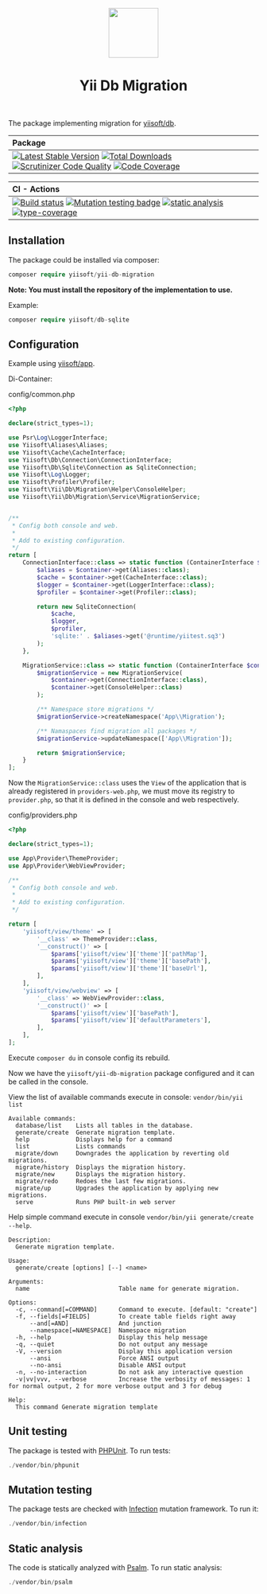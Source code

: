 <p align="center">
    <a href="https://github.com/yiisoft" target="_blank">
        <img src="https://github.com/yiisoft.png" height="100px">
    </a>
    <h1 align="center">Yii Db Migration</h1>
    <br>
</p>

The package implementing migration for [yiisoft/db](https://github.com/yiisoft/db).

| Package     |
|:------------|
|[![Latest Stable Version](https://poser.pugx.org/yiisoft/yii-db-migration/v/stable.png)](https://packagist.org/packages/yiisoft/yii-db-migration) [![Total Downloads](https://poser.pugx.org/yiisoft/yii-db-migration/downloads.png)](https://packagist.org/packages/yiisoft/yii-db-migration) [![Scrutinizer Code Quality](https://scrutinizer-ci.com/g/yiisoft/yii-db-migration/badges/quality-score.png?b=master)](https://scrutinizer-ci.com/g/yiisoft/yii-db-migration/?branch=master) [![Code Coverage](https://scrutinizer-ci.com/g/yiisoft/yii-db-migration/badges/coverage.png?b=master)](https://scrutinizer-ci.com/g/yiisoft/yii-db-migration/?branch=master)|

| CI - Actions|
|:------------|
|[![Build status](https://github.com/yiisoft/yii-db-migration/workflows/build/badge.svg)](https://github.com/yiisoft/yii-db-migration/actions?query=workflow%3Abuild)  [![Mutation testing badge](https://img.shields.io/endpoint?style=flat&url=https%3A%2F%2Fbadge-api.stryker-mutator.io%2Fgithub.com%2Fyiisoft%2Fyii-db-migration%2Fmaster)](https://dashboard.stryker-mutator.io/reports/github.com/yiisoft/yii-db-migration/master) [![static analysis](https://github.com/yiisoft/yii-db-migration/workflows/static%20analysis/badge.svg)](https://github.com/yiisoft/yii-db-migration/actions?query=workflow%3A%22static+analysis%22)  [![type-coverage](https://shepherd.dev/github/yiisoft/yii-db-migration/coverage.svg)](https://shepherd.dev/github/yiisoft/yii-db-migration)|

## Installation

The package could be installed via composer:

```php
composer require yiisoft/yii-db-migration
```

**Note: You must install the repository of the implementation to use.**

Example:

```php
composer require yiisoft/db-sqlite
```

## Configuration

Example using [yiisoft/app](https://github.com/yiisoft/app).

Di-Container:

config/common.php
```php
<?php

declare(strict_types=1);

use Psr\Log\LoggerInterface;
use Yiisoft\Aliases\Aliases;
use Yiisoft\Cache\CacheInterface;
use Yiisoft\Db\Connection\ConnectionInterface;
use Yiisoft\Db\Sqlite\Connection as SqliteConnection;
use Yiisoft\Log\Logger;
use Yiisoft\Profiler\Profiler;
use Yiisoft\Yii\Db\Migration\Helper\ConsoleHelper;
use Yiisoft\Yii\Db\Migration\Service\MigrationService;


/** 
 * Config both console and web.
 *
 * Add to existing configuration.
 */
return [
    ConnectionInterface::class => static function (ContainerInterface $container){
        $aliases = $container->get(Aliases::class);
        $cache = $container->get(CacheInterface::class);
        $logger = $container->get(LoggerInterface::class);
        $profiler = $container->get(Profiler::class);

        return new SqliteConnection(
            $cache,
            $logger,
            $profiler,
            'sqlite:' . $aliases->get('@runtime/yiitest.sq3')
        );
    },

    MigrationService::class => static function (ContainerInterface $container) {
        $migrationService = new MigrationService(
            $container->get(ConnectionInterface::class),
            $container->get(ConsoleHelper::class)
        );

        /** Namespace store migrations */
        $migrationService->createNamespace('App\\Migration');

        /** Namaspaces find migration all packages */
        $migrationService->updateNamespace(['App\\Migration']);

        return $migrationService;
    }
];
```

Now the `MigrationService::class` uses the `View` of the application that is already registered in `providers-web.php`, we must move its registry to `provider.php`, so that it is defined in the console and web respectively.

config/providers.php
```php
<?php

declare(strict_types=1);

use App\Provider\ThemeProvider;
use App\Provider\WebViewProvider;

/** 
 * Config both console and web.
 *
 * Add to existing configuration.
 */

return [
    'yiisoft/view/theme' => [
        '__class' => ThemeProvider::class,
        '__construct()' => [
            $params['yiisoft/view']['theme']['pathMap'],
            $params['yiisoft/view']['theme']['basePath'],
            $params['yiisoft/view']['theme']['baseUrl'],
        ],
    ],
    'yiisoft/view/webview' => [
        '__class' => WebViewProvider::class,
        '__construct()' => [
            $params['yiisoft/view']['basePath'],
            $params['yiisoft/view']['defaultParameters'],
        ],
    ],
];
```

Execute `composer du` in console config its rebuild.

Now we have the `yiisoft/yii-db-migration` package configured and it can be called in the console.

View the list of available commands execute in console: `vendor/bin/yii list`

```
Available commands:
  database/list    Lists all tables in the database.
  generate/create  Generate migration template.
  help             Displays help for a command
  list             Lists commands
  migrate/down     Downgrades the application by reverting old migrations.
  migrate/history  Displays the migration history.
  migrate/new      Displays the migration history.
  migrate/redo     Redoes the last few migrations.
  migrate/up       Upgrades the application by applying new migrations.
  serve            Runs PHP built-in web server
```

Help simple command execute in console `vendor/bin/yii generate/create --help`.

```
Description:
  Generate migration template.

Usage:
  generate/create [options] [--] <name>

Arguments:
  name                         Table name for generate migration.

Options:
  -c, --command[=COMMAND]      Command to execute. [default: "create"]
  -f, --fields[=FIELDS]        To create table fields right away
      --and[=AND]              And junction
      --namespace[=NAMESPACE]  Namespace migration
  -h, --help                   Display this help message
  -q, --quiet                  Do not output any message
  -V, --version                Display this application version
      --ansi                   Force ANSI output
      --no-ansi                Disable ANSI output
  -n, --no-interaction         Do not ask any interactive question
  -v|vv|vvv, --verbose         Increase the verbosity of messages: 1 for normal output, 2 for more verbose output and 3 for debug

Help:
  This command Generate migration template
```

## Unit testing

The package is tested with [PHPUnit](https://phpunit.de/). To run tests:

```php
./vendor/bin/phpunit
```

## Mutation testing

The package tests are checked with [Infection](https://infection.github.io/) mutation framework. To run it:

```php
./vendor/bin/infection
```

## Static analysis

The code is statically analyzed with [Psalm](https://psalm.dev/docs/). To run static analysis:

```php
./vendor/bin/psalm
```
